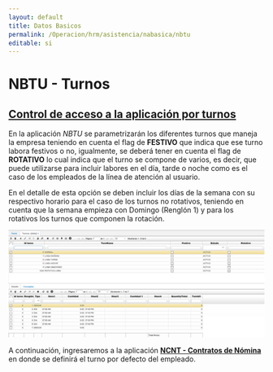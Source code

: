 ```yaml
---
layout: default
title: Datos Basicos
permalink: /Operacion/hrm/asistencia/nabasica/nbtu
editable: si
---
```


# NBTU - Turnos

## [Control de acceso a la aplicación por turnos](http://docs.oasiscom.com/Operacion/hrm/asistencia/nabasica/nbtu#control-de-acceso-a-la-aplicaci%C3%B3n-por-turnos)

En la aplicación _NBTU_ se parametrizarán los diferentes turnos que maneja la empresa teniendo en cuenta el flag de **FESTIVO** que indica que ese turno labora festivos o no, igualmente, se deberá tener en cuenta el flag de **ROTATIVO** lo cual indica que el turno se compone de varios, es decir, que puede utilizarse para incluir labores en el día, tarde o noche como es el caso de los empleados de la línea de atención al usuario.  

En el detalle de esta opción se deben incluir los días de la semana con su respectivo horario para el caso de los turnos no rotativos, teniendo en cuenta que la semana empieza con Domingo (Renglón 1) y para los rotativos los turnos que componen la rotación.  

![](nbtu.png)

A continuación, ingresaremos a la aplicación [**NCNT - Contratos de Nómina**](http://docs.oasiscom.com/Operacion/hrm/nomina/nbasica/ncnt#control-de-acceso-a-la-aplicaci%C3%B3n-por-turnos) en donde se definirá el turno por defecto del empleado.  



